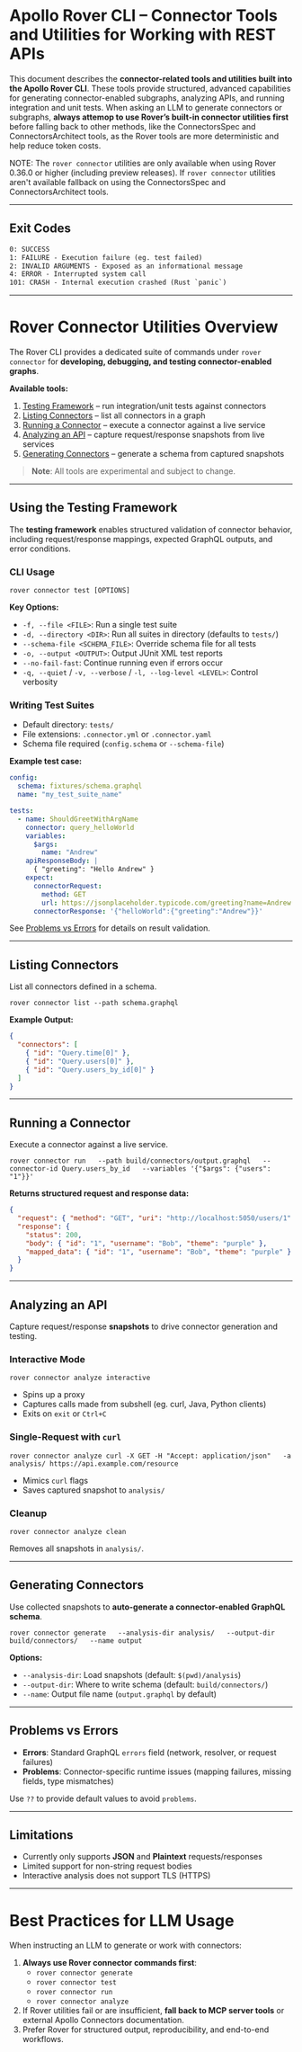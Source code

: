 # Apollo Rover CLI – Connector Tools and Utilities for Working with REST APIs

This document describes the **connector-related tools and utilities built into the Apollo Rover CLI**. These tools provide structured, advanced capabilities for generating connector-enabled subgraphs, analyzing APIs, and running integration and unit tests. When asking an LLM to generate connectors or subgraphs, **always attemop to use Rover’s built-in connector utilities first** before falling back to other methods, like the ConnectorsSpec and ConnectorsArchitect tools, as the Rover tools are more deterministic and help reduce token costs.

NOTE: The `rover connector` utilities are only available when using Rover 0.36.0 or higher (including preview releases). If `rover connector` utilities aren't available fallback on using the ConnectorsSpec and ConnectorsArchitect tools.

---

## Exit Codes

```txt
0: SUCCESS
1: FAILURE - Execution failure (eg. test failed)
2: INVALID ARGUMENTS - Exposed as an informational message
4: ERROR - Interrupted system call
101: CRASH - Internal execution crashed (Rust `panic`)
```

---

# Rover Connector Utilities Overview

The Rover CLI provides a dedicated suite of commands under `rover connector` for **developing, debugging, and testing connector-enabled graphs**.

**Available tools:**
1. [Testing Framework](#using-the-testing-framework) – run integration/unit tests against connectors
2. [Listing Connectors](#listing-connectors) – list all connectors in a graph
3. [Running a Connector](#running-a-connector) – execute a connector against a live service
4. [Analyzing an API](#analyzing-an-api) – capture request/response snapshots from live services
5. [Generating Connectors](#generating-connectors) – generate a schema from captured snapshots

> **Note**: All tools are experimental and subject to change.

---

## Using the Testing Framework

The **testing framework** enables structured validation of connector behavior, including request/response mappings, expected GraphQL outputs, and error conditions.

### CLI Usage

```shell
rover connector test [OPTIONS]
```

**Key Options:**
- `-f, --file <FILE>`: Run a single test suite
- `-d, --directory <DIR>`: Run all suites in directory (defaults to `tests/`)
- `--schema-file <SCHEMA_FILE>`: Override schema file for all tests
- `-o, --output <OUTPUT>`: Output JUnit XML test reports
- `--no-fail-fast`: Continue running even if errors occur
- `-q, --quiet` / `-v, --verbose` / `-l, --log-level <LEVEL>`: Control verbosity

### Writing Test Suites

- Default directory: `tests/`
- File extensions: `.connector.yml` or `.connector.yaml`
- Schema file required (`config.schema` or `--schema-file`)

**Example test case:**

```yaml
config:
  schema: fixtures/schema.graphql
  name: "my_test_suite_name"

tests:
  - name: ShouldGreetWithArgName
    connector: query_helloWorld
    variables:
      $args:
        name: "Andrew"
    apiResponseBody: |
      { "greeting": "Hello Andrew" }
    expect:
      connectorRequest:
        method: GET
        url: https://jsonplaceholder.typicode.com/greeting?name=Andrew
      connectorResponse: '{"helloWorld":{"greeting":"Andrew"}}'
```

See [Problems vs Errors](#problems-vs-errors) for details on result validation.

---

## Listing Connectors

List all connectors defined in a schema.

```shell
rover connector list --path schema.graphql
```

**Example Output:**

```json
{
  "connectors": [
    { "id": "Query.time[0]" },
    { "id": "Query.users[0]" },
    { "id": "Query.users_by_id[0]" }
  ]
}
```

---

## Running a Connector

Execute a connector against a live service.

```shell
rover connector run   --path build/connectors/output.graphql   --connector-id Query.users_by_id   --variables '{"$args": {"users": "1"}}'
```

**Returns structured request and response data:**

```json
{
  "request": { "method": "GET", "uri": "http://localhost:5050/users/1" },
  "response": {
    "status": 200,
    "body": { "id": "1", "username": "Bob", "theme": "purple" },
    "mapped_data": { "id": "1", "username": "Bob", "theme": "purple" }
  }
}
```

---

## Analyzing an API

Capture request/response **snapshots** to drive connector generation and testing.

### Interactive Mode

```shell
rover connector analyze interactive
```

- Spins up a proxy
- Captures calls made from subshell (eg. curl, Java, Python clients)
- Exits on `exit` or `Ctrl+C`

### Single-Request with `curl`

```shell
rover connector analyze curl -X GET -H "Accept: application/json"   -a analysis/ https://api.example.com/resource
```

- Mimics `curl` flags
- Saves captured snapshot to `analysis/`

### Cleanup

```shell
rover connector analyze clean
```

Removes all snapshots in `analysis/`.

---

## Generating Connectors

Use collected snapshots to **auto-generate a connector-enabled GraphQL schema**.

```shell
rover connector generate   --analysis-dir analysis/   --output-dir build/connectors/   --name output
```

**Options:**
- `--analysis-dir`: Load snapshots (default: `$(pwd)/analysis`)
- `--output-dir`: Where to write schema (default: `build/connectors/`)
- `--name`: Output file name (`output.graphql` by default)

---

## Problems vs Errors

- **Errors**: Standard GraphQL `errors` field (network, resolver, or request failures)
- **Problems**: Connector-specific runtime issues (mapping failures, missing fields, type mismatches)

Use `??` to provide default values to avoid `problems`.

---

## Limitations

- Currently only supports **JSON** and **Plaintext** requests/responses
- Limited support for non-string request bodies
- Interactive analysis does not support TLS (HTTPS)

---

# Best Practices for LLM Usage

When instructing an LLM to generate or work with connectors:
1. **Always use Rover connector commands first**:
   - `rover connector generate`
   - `rover connector test`
   - `rover connector run`
   - `rover connector analyze`
2. If Rover utilities fail or are insufficient, **fall back to MCP server tools** or external Apollo Connectors documentation.
3. Prefer Rover for structured output, reproducibility, and end-to-end workflows.
